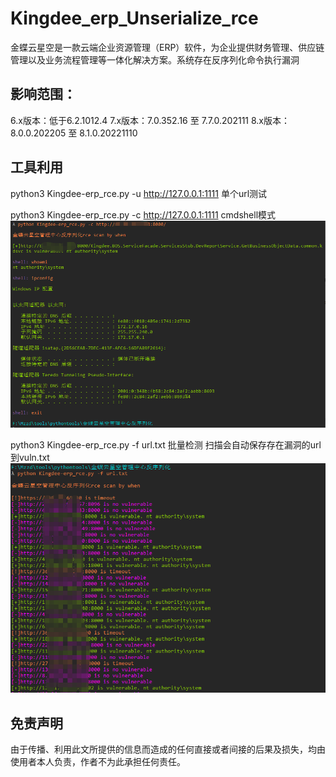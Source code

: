 # Kingdee_erp_Unserialize_rce

金蝶云星空是一款云端企业资源管理（ERP）软件，为企业提供财务管理、供应链管理以及业务流程管理等一体化解决方案。系统存在反序列化命令执行漏洞

## 影响范围：

6.x版本：低于6.2.1012.4
7.x版本：7.0.352.16 至 7.7.0.202111
8.x版本：8.0.0.202205 至 8.1.0.20221110

## 工具利用

python3 Kingdee-erp_rce.py -u http://127.0.0.1:1111 单个url测试

python3 Kingdee-erp_rce.py -c http://127.0.0.1:1111 cmdshell模式
![exp](./exp.jpg)

python3 Kingdee-erp_rce.py -f url.txt 批量检测 扫描会自动保存存在漏洞的url到vuln.txt
![poc](./poc.jpg)

## 免责声明

由于传播、利用此文所提供的信息而造成的任何直接或者间接的后果及损失，均由使用者本人负责，作者不为此承担任何责任。
